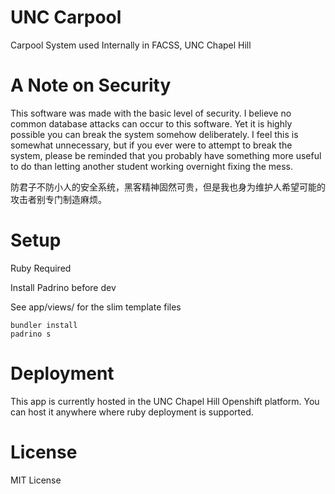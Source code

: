 UNC Carpool
=================
Carpool System used Internally in FACSS, UNC Chapel Hill

# A Note on Security

This software was made with the basic level of security. I believe no common database
attacks can occur to this software. Yet it is highly possible you can break the system
somehow deliberately. I feel this is somewhat unnecessary, but if you ever were to attempt
to break the system, please be reminded that you probably have something more useful to do
than letting another student working overnight fixing the mess.

防君子不防小人的安全系统，黑客精神固然可贵，但是我也身为维护人希望可能的攻击者别专门制造麻烦。

# Setup

Ruby Required

Install Padrino before dev

See app/views/ for the slim template files


```
bundler install
padrino s
```

# Deployment

This app is currently hosted in the UNC Chapel Hill Openshift platform. You can host it
anywhere where ruby deployment is supported.


# License

MIT License
